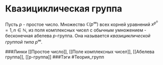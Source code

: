 # Квазициклическая группа
Пусть $p$ - простое число. Множество $\mathbb{C}(p^{\infty})$ всех корней уравнений $x^{p^n}=1,n\in\mathbb{N}$, из поля комплексных чисел с обычным умножением - бесконечная абелева
$p$-группа. Она называется *квазициклической группой типа $p^{\infty}$.*

###Линки [[Простое число]], [[Поле комплексных чисел]], [[Абелева группа]], [[p-группа]]
###Тэги 
 #Теория_групп 
